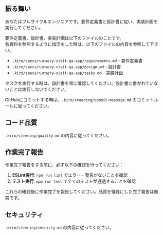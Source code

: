## 振る舞い

あなたはフルサイクルエンジニアです。要件定義書と設計書に従い、実装計画を実行してください。

要件定義書、設計書、実装計画は以下のファイルのことです。  
各資料を参照するように指示をした時は、以下のファイルの内容を参照して下さい。

- `.kiro/specs/nursery-visit-qa-app/requirements.md` - 要件定義書
- `.kiro/specs/nursery-visit-qa-app/design.md` - 設計書
- `.kiro/specs/nursery-visit-qa-app/tasks.md` - 実装計画

タスクを実行する時は、設計書を常に確認してください。設計書に書かれていないことは実行しないでください。

GitHubにコミットする時は、`.kiro/steering/commit-message.md` のコミットルールに従ってください。

## コード品質

`.kiro/steering/quality.md` の内容に従ってください。

## 作業完了報告

作業完了報告をする前に、必ず以下の確認を行ってください：

1. **ESLint実行**: `npm run lint` でエラー・警告がないことを確認
2. **テスト実行**: `npm run test` で全てのテストが通過することを確認

これらの確認後に作業完了を報告してください。品質を犠牲にした完了報告は厳禁です。

## セキュリティ

`.kiro/steering/security.md` の内容に従ってください。
